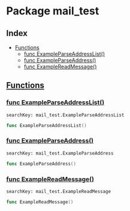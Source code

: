 # Package mail_test

## Index

* [Functions](#func)
    * [func ExampleParseAddressList()](#ExampleParseAddressList)
    * [func ExampleParseAddress()](#ExampleParseAddress)
    * [func ExampleReadMessage()](#ExampleReadMessage)


## <a id="func" href="#func">Functions</a>

### <a id="ExampleParseAddressList" href="#ExampleParseAddressList">func ExampleParseAddressList()</a>

```
searchKey: mail_test.ExampleParseAddressList
```

```Go
func ExampleParseAddressList()
```

### <a id="ExampleParseAddress" href="#ExampleParseAddress">func ExampleParseAddress()</a>

```
searchKey: mail_test.ExampleParseAddress
```

```Go
func ExampleParseAddress()
```

### <a id="ExampleReadMessage" href="#ExampleReadMessage">func ExampleReadMessage()</a>

```
searchKey: mail_test.ExampleReadMessage
```

```Go
func ExampleReadMessage()
```

